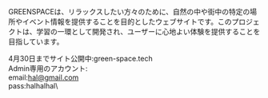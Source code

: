 GREENSPACEは、リラックスしたい方々のために、自然の中や街中の特定の場所やイベント情報を提供することを目的としたウェブサイトです。このプロジェクトは、学習の一環として開発され、ユーザーに心地よい体験を提供することを目指しています。

4月30日までサイト公開中:green-space.tech\
Admin専用のアカウント:\
email:hal@gmail.com\
pass:halhalhal\
